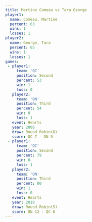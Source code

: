 ```yaml
---
title: Martine Comeau vs Tara George
player1:               
  name: Comeau, Martine
  percent: 63          
  wins: 1              
  losses: 1            
player2:               
  name: George, Tara   
  percent: 65          
  wins: 1              
  losses: 1            
games:
 - player1:          
     team: 'QC'      
     position: Second
     percent: 53     
     win: 1          
     loss: 0         
   player2:         
     team: 'ON'     
     position: Third
     percent: 54    
     win: 0         
     loss: 1        
   event: Hearts       
   year: 2006          
   draw: Round Robin(8)
   score: QC 7 - ON 5  
 - player1:          
     team: 'QC'      
     position: Second
     percent: 79     
     win: 0          
     loss: 1         
   player2:         
     team: 'ON'     
     position: Third
     percent: 80    
     win: 1         
     loss: 0        
   event: Hearts       
   year: 2010          
   draw: Round Robin(5)
   score: ON 12 - QC 6 
---
```

